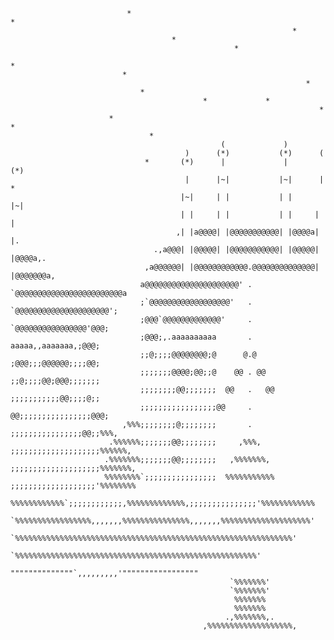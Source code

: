                      
                              *                                             *
                                                                   *
                                        *
                                                      *
                                                                                *
                             *
                                                                      *
                                 *
                                               *             *
                                                                         *
                          *                                                               *
                                   *
                                                   (             )
                                           )      (*)           (*)      (
                                  *       (*)      |             |      (*)
                                           |      |~|           |~|      |          *
                                          |~|     | |           | |     |~|
                                          | |     | |           | |     | |
                                         ,| |a@@@@| |@@@@@@@@@@@| |@@@@a| |.
                                    .,a@@@| |@@@@@| |@@@@@@@@@@@| |@@@@@| |@@@@a,.
                                  ,a@@@@@@| |@@@@@@@@@@@@.@@@@@@@@@@@@@@| |@@@@@@@a,
                                 a@@@@@@@@@@@@@@@@@@@@@' . `@@@@@@@@@@@@@@@@@@@@@@@@a
                                 ;`@@@@@@@@@@@@@@@@@@'   .   `@@@@@@@@@@@@@@@@@@@@@';
                                 ;@@@`@@@@@@@@@@@@@'     .     `@@@@@@@@@@@@@@@@'@@@;
                                 ;@@@;,.aaaaaaaaaa       .       aaaaa,,aaaaaaa,;@@@;
                                 ;;@;;;;@@@@@@@@;@      @.@      ;@@@;;;@@@@@@;;;;@@;
                                 ;;;;;;;@@@@;@@;;@    @@ . @@    ;;@;;;;@@;@@@;;;;;;;
                                 ;;;;;;;;@@;;;;;;;  @@   .   @@  ;;;;;;;;;;;@@;;;;@;;
                                 ;;;;;;;;;;;;;;;;;@@     .     @@;;;;;;;;;;;;;;;;@@@;
                             ,%%%;;;;;;;;@;;;;;;;;       .       ;;;;;;;;;;;;;;;;@@;;%%%,
                          .%%%%%%;;;;;;;@@;;;;;;;;     ,%%%,     ;;;;;;;;;;;;;;;;;;;;%%%%%%,
                         .%%%%%%%;;;;;;;@@;;;;;;;;   ,%%%%%%%,   ;;;;;;;;;;;;;;;;;;;;%%%%%%%,
                         %%%%%%%%`;;;;;;;;;;;;;;;;  %%%%%%%%%%%  ;;;;;;;;;;;;;;;;;;;'%%%%%%%%
                         %%%%%%%%%%%%`;;;;;;;;;;;;,%%%%%%%%%%%%%,;;;;;;;;;;;;;;;'%%%%%%%%%%%%
                         `%%%%%%%%%%%%%%%%%,,,,,,,%%%%%%%%%%%%%%%,,,,,,,%%%%%%%%%%%%%%%%%%%%'
                           `%%%%%%%%%%%%%%%%%%%%%%%%%%%%%%%%%%%%%%%%%%%%%%%%%%%%%%%%%%%%%%'
                               `%%%%%%%%%%%%%%%%%%%%%%%%%%%%%%%%%%%%%%%%%%%%%%%%%%%%%%'
                                      """"""""""""""`,,,,,,,,,'"""""""""""""""""
                                                     `%%%%%%%'
                                                     `%%%%%%%'
                                                      %%%%%%%   
                                                      %%%%%%%
                                                    .,%%%%%%%,.
                                               ,%%%%%%%%%%%%%%%%%%%,

